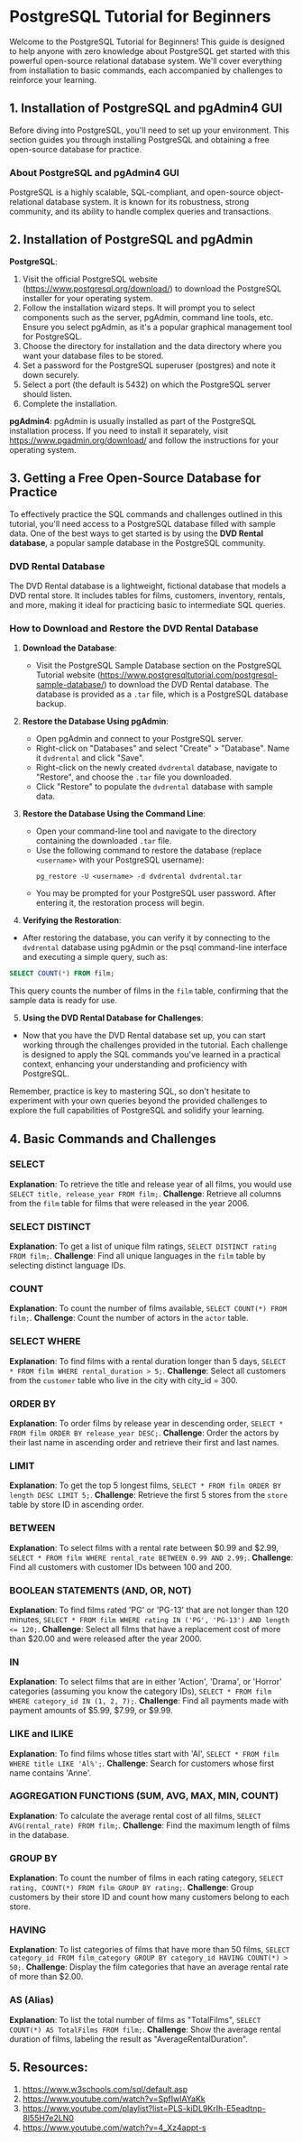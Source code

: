 # PostgreSQL Tutorial for Beginners

Welcome to the PostgreSQL Tutorial for Beginners! This guide is designed to help anyone with zero knowledge about PostgreSQL get started with this powerful open-source relational database system. We'll cover everything from installation to basic commands, each accompanied by challenges to reinforce your learning.

## 1. Installation of PostgreSQL and pgAdmin4 GUI

Before diving into PostgreSQL, you'll need to set up your environment. This section guides you through installing PostgreSQL and obtaining a free open-source database for practice.

### About PostgreSQL and pgAdmin4 GUI

PostgreSQL is a highly scalable, SQL-compliant, and open-source object-relational database system. It is known for its robustness, strong community, and its ability to handle complex queries and transactions.

## 2. Installation of PostgreSQL and pgAdmin

**PostgreSQL**:
1. Visit the official PostgreSQL website (https://www.postgresql.org/download/) to download the PostgreSQL installer for your operating system.
2. Follow the installation wizard steps. It will prompt you to select components such as the server, pgAdmin, command line tools, etc. Ensure you select pgAdmin, as it's a popular graphical management tool for PostgreSQL.
3. Choose the directory for installation and the data directory where you want your database files to be stored.
4. Set a password for the PostgreSQL superuser (postgres) and note it down securely.
5. Select a port (the default is 5432) on which the PostgreSQL server should listen.
6. Complete the installation.

**pgAdmin4**:
pgAdmin is usually installed as part of the PostgreSQL installation process. If you need to install it separately, visit https://www.pgadmin.org/download/ and follow the instructions for your operating system.

## 3. Getting a Free Open-Source Database for Practice

To effectively practice the SQL commands and challenges outlined in this tutorial, you'll need access to a PostgreSQL database filled with sample data. One of the best ways to get started is by using the **DVD Rental database**, a popular sample database in the PostgreSQL community.

### DVD Rental Database

The DVD Rental database is a lightweight, fictional database that models a DVD rental store. It includes tables for films, customers, inventory, rentals, and more, making it ideal for practicing basic to intermediate SQL queries.

### How to Download and Restore the DVD Rental Database

1. **Download the Database**: 
   - Visit the PostgreSQL Sample Database section on the PostgreSQL Tutorial website (https://www.postgresqltutorial.com/postgresql-sample-database/) to download the DVD Rental database. The database is provided as a `.tar` file, which is a PostgreSQL database backup.

2. **Restore the Database Using pgAdmin**:
   - Open pgAdmin and connect to your PostgreSQL server.
   - Right-click on "Databases" and select "Create" > "Database". Name it `dvdrental` and click "Save".
   - Right-click on the newly created `dvdrental` database, navigate to "Restore", and choose the `.tar` file you downloaded.
   - Click "Restore" to populate the `dvdrental` database with sample data.

3. **Restore the Database Using the Command Line**:
   - Open your command-line tool and navigate to the directory containing the downloaded `.tar` file.
   - Use the following command to restore the database (replace `<username>` with your PostgreSQL username):
     ```
     pg_restore -U <username> -d dvdrental dvdrental.tar
     ```
   - You may be prompted for your PostgreSQL user password. After entering it, the restoration process will begin.

4. **Verifying the Restoration**:

- After restoring the database, you can verify it by connecting to the `dvdrental` database using pgAdmin or the psql command-line interface and executing a simple query, such as:
```sql
SELECT COUNT(*) FROM film;
```
This query counts the number of films in the `film` table, confirming that the sample data is ready for use.

5. **Using the DVD Rental Database for Challenges**:

- Now that you have the DVD Rental database set up, you can start working through the challenges provided in the tutorial. Each challenge is designed to apply the SQL commands you've learned in a practical context, enhancing your understanding and proficiency with PostgreSQL.

Remember, practice is key to mastering SQL, so don't hesitate to experiment with your own queries beyond the provided challenges to explore the full capabilities of PostgreSQL and solidify your learning.

## 4. Basic Commands and Challenges

### SELECT
**Explanation**: To retrieve the title and release year of all films, you would use `SELECT title, release_year FROM film;`.
**Challenge**: Retrieve all columns from the `film` table for films that were released in the year 2006.

### SELECT DISTINCT
**Explanation**: To get a list of unique film ratings, `SELECT DISTINCT rating FROM film;`.
**Challenge**: Find all unique languages in the `film` table by selecting distinct language IDs.

### COUNT
**Explanation**: To count the number of films available, `SELECT COUNT(*) FROM film;`.
**Challenge**: Count the number of actors in the `actor` table.

### SELECT WHERE
**Explanation**: To find films with a rental duration longer than 5 days, `SELECT * FROM film WHERE rental_duration > 5;`.
**Challenge**: Select all customers from the `customer` table who live in the city with city_id = 300.

### ORDER BY
**Explanation**: To order films by release year in descending order, `SELECT * FROM film ORDER BY release_year DESC;`.
**Challenge**: Order the actors by their last name in ascending order and retrieve their first and last names.

### LIMIT
**Explanation**: To get the top 5 longest films, `SELECT * FROM film ORDER BY length DESC LIMIT 5;`.
**Challenge**: Retrieve the first 5 stores from the `store` table by store ID in ascending order.

### BETWEEN
**Explanation**: To select films with a rental rate between $0.99 and $2.99, `SELECT * FROM film WHERE rental_rate BETWEEN 0.99 AND 2.99;`.
**Challenge**: Find all customers with customer IDs between 100 and 200.

### BOOLEAN STATEMENTS (AND, OR, NOT)
**Explanation**: To find films rated 'PG' or 'PG-13' that are not longer than 120 minutes, `SELECT * FROM film WHERE rating IN ('PG', 'PG-13') AND length <= 120;`.
**Challenge**: Select all films that have a replacement cost of more than $20.00 and were released after the year 2000.

### IN
**Explanation**: To select films that are in either 'Action', 'Drama', or 'Horror' categories (assuming you know the category IDs), `SELECT * FROM film WHERE category_id IN (1, 2, 7);`.
**Challenge**: Find all payments made with payment amounts of $5.99, $7.99, or $9.99.

### LIKE and ILIKE
**Explanation**: To find films whose titles start with 'Al', `SELECT * FROM film WHERE title LIKE 'Al%';`.
**Challenge**: Search for customers whose first name contains 'Anne'.

### AGGREGATION FUNCTIONS (SUM, AVG, MAX, MIN, COUNT)
**Explanation**: To calculate the average rental cost of all films, `SELECT AVG(rental_rate) FROM film;`.
**Challenge**: Find the maximum length of films in the database.

### GROUP BY
**Explanation**: To count the number of films in each rating category, `SELECT rating, COUNT(*) FROM film GROUP BY rating;`.
**Challenge**: Group customers by their store ID and count how many customers belong to each store.

### HAVING
**Explanation**: To list categories of films that have more than 50 films, `SELECT category_id FROM film_category GROUP BY category_id HAVING COUNT(*) > 50;`.
**Challenge**: Display the film categories that have an average rental rate of more than $2.00.

### AS (Alias)
**Explanation**: To list the total number of films as "TotalFilms", `SELECT COUNT(*) AS TotalFilms FROM film;`.
**Challenge**: Show the average rental duration of films, labeling the result as "AverageRentalDuration".

## 5. Resources:
1. https://www.w3schools.com/sql/default.asp
2. https://www.youtube.com/watch?v=SpfIwlAYaKk
3. https://www.youtube.com/playlist?list=PLS-kiDL9KrIh-E5eadtnp-8l55H7e2LN0
4. https://www.youtube.com/watch?v=4_Xz4appt-s
